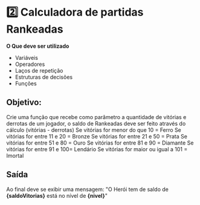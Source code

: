  # 2️⃣ Calculadora de partidas Rankeadas
**O Que deve ser utilizado**
- Variáveis
- Operadores
- Laços de repetição
- Estruturas de decisões
- Funções
## Objetivo:
Crie uma função que recebe como parâmetro a quantidade de vitórias e derrotas de um jogador, o saldo de Rankeadas deve ser feito através do cálculo (vitórias - derrotas)
Se vitórias for menor do que 10 = Ferro
Se vitórias for entre 11 e 20 = Bronze
Se vitórias for entre 21 e 50 = Prata
Se vitórias for entre 51 e 80 = Ouro
Se vitórias for entre 81 e 90 = Diamante
Se vitórias for entre 91 e 100= Lendário
Se vitórias for maior ou igual a 101 = Imortal
## Saída
Ao final deve se exibir uma mensagem:
"O Herói tem de saldo de **{saldoVitorias}** está no nível de **{nivel}**"
